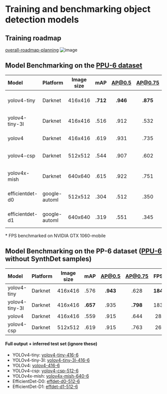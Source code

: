 # Training and benchmarking object detection models
##  Training roadmap
[overall-roadmap-planning](https://user-images.githubusercontent.com/63670587/112643820-1029e200-8e45-11eb-8b6b-9b7c048f374d.png)
![image](https://user-images.githubusercontent.com/63670587/112826240-02ff3400-908d-11eb-8a42-51dafbdc650d.png)

##  Model Benchmarking on the [PPU-6 dataset](https://drive.google.com/file/d/1D-oBYlsD2c4dWnMyhtav1_mYnqfNK-ep/view?usp=sharing)

| Model           | Platform    | Image size | mAP |AP@0.5|AP@0.75| FPS | Files + demo |
|:-------------   |:------      | :---------:|:---:|:----:|:-----:|:---:|:------ |
| yolov4-tiny     |Darknet      | 416x416    |**.712** | **.946** | **.875**  |**197**  |[yolov4-tiny-416-6](https://drive.google.com/file/d/1kGqmUowvL5ePiV0n4fvkYvy-2fD0FYwi/view?usp=sharing)|
| yolov4-tiny-3l  |Darknet      | 416x416    |.516 | .912 | .532  |182  |[yolov4-tiny-3l-416-6](https://drive.google.com/file/d/1qCwnTSipnOD12DV5JW_GnpsAzX_MVxtB/view?usp=sharing)|
| yolov4          |Darknet      | 416x416    |.619 | .931 | .735  |28   |[yolov4-416-6](https://drive.google.com/file/d/1gs-wTb1AA3CxVfU7_mv0UDrvLsM0IHDT/view?usp=sharing)|
| yolov4-csp      |Darknet      | 512x512    |.544 | .907 | .602  |26   |[yolov4-csp-512-6](https://drive.google.com/file/d/1GzztGVBPQjT8sqj8udEfFVUCaF6gCEX-/view?usp=sharing)|
| yolov4x-mish    |Darknet      | 640x640    |.615 | .922 | .751  |9    |[yolov4x-mish-640-6](https://drive.google.com/file/d/1F4Fv2ENhwJ_QtK_FDB84PO1oP7ZiImJ_/view?usp=sharing)|
| efficientdet-d0 |google-automl| 512x512    |.304 | .512 | .350  |51   |[effdet-d0-512-6](https://drive.google.com/file/d/1ngbk1b-gYV6nHC40hP6jXGsUmyMzChUM/view?usp=sharing)|
| efficientdet-d1 |google-automl| 640x640    |.319 | .551 | .345  |23   |[effdet-d1-640-6](https://drive.google.com/file/d/1OV69bZeyq9pfkXmlMrGG4KsfX4ZMMQpD/view?usp=sharing)|

\* FPS benchmarked on NVIDIA GTX 1060-mobile


##  Model Benchmarking on the PP-6 dataset ([PPU-6](https://drive.google.com/file/d/1D-oBYlsD2c4dWnMyhtav1_mYnqfNK-ep/view?usp=sharing) without SynthDet samples)

| Model           | Platform    | Image size | mAP |AP@0.5|AP@0.75| FPS |
|:-------------   |:------      | :---------:|:---:|:----:|:-----:|:---:| 
| yolov4-tiny     |Darknet      | 416x416    |.576 | **.943** | .628  |**184** | 
| yolov4-tiny-3l  |Darknet      | 416x416    |**.657** | .935 | **.798**  |183  |  
| yolov4          |Darknet      | 416x416    |.559 | .915 | .644  |28   |
| yolov4-csp      |Darknet      | 512x512    |.619 | .915 | .763  |26   |


#### Full output + inferred test set (ignore these)
- YOLOv4-tiny: [yolov4-tiny-416-6](https://drive.google.com/file/d/1kGqmUowvL5ePiV0n4fvkYvy-2fD0FYwi/view?usp=sharing)
- YOLOv4-tiny-3l: [yolov4-tiny-3l-416-6](https://drive.google.com/file/d/1qCwnTSipnOD12DV5JW_GnpsAzX_MVxtB/view?usp=sharing)
- YOLOv4: [yolov4-416-6](https://drive.google.com/file/d/1gs-wTb1AA3CxVfU7_mv0UDrvLsM0IHDT/view?usp=sharing)
- YOLOv4-csp: [yolov4-csp-512-6](https://drive.google.com/file/d/1GzztGVBPQjT8sqj8udEfFVUCaF6gCEX-/view?usp=sharing)
- YOLOv4x-mish: [yolov4x-mish-640-6](https://drive.google.com/file/d/1F4Fv2ENhwJ_QtK_FDB84PO1oP7ZiImJ_/view?usp=sharing)
- EfficientDet-D0: [effdet-d0-512-6](https://drive.google.com/file/d/1ngbk1b-gYV6nHC40hP6jXGsUmyMzChUM/view?usp=sharing)
- EfficientDet-D1: [effdet-d1-512-6](https://drive.google.com/file/d/1OV69bZeyq9pfkXmlMrGG4KsfX4ZMMQpD/view?usp=sharing)

